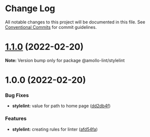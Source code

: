 # Change Log

All notable changes to this project will be documented in this file.
See [Conventional Commits](https://conventionalcommits.org) for commit guidelines.

# [1.1.0](https://github.com/amollo-ui/amollo-lint/compare/@amollo-lint/stylelint@1.0.0...@amollo-lint/stylelint@1.1.0) (2022-02-20)

**Note:** Version bump only for package @amollo-lint/stylelint





# 1.0.0 (2022-02-20)


### Bug Fixes

* **stylelint:** value for path to home page ([dd2db4f](https://github.com/amollo-ui/amollo-lint/commit/dd2db4fb1f3346402add51534b2a6f1e3e107c0d))


### Features

* **stylelint:** creating rules for linter ([afd54fa](https://github.com/amollo-ui/amollo-lint/commit/afd54fadd3fd4b0f153ee7a018a204aa3cd4d518))
